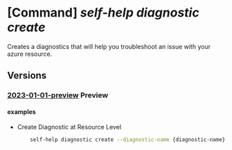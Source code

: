 # [Command] _self-help diagnostic create_

Creates a diagnostics that will help you troubleshoot an issue with your azure resource.

## Versions

### [2023-01-01-preview](/Resources/mgmt-plane/L3tzY29wZX0vcHJvdmlkZXJzL21pY3Jvc29mdC5oZWxwL2RpYWdub3N0aWNzL3t9/2023-01-01-preview.xml) **Preview**

<!-- mgmt-plane /{scope}/providers/microsoft.help/diagnostics/{} 2023-01-01-preview -->

#### examples

- Create Diagnostic at Resource Level
    ```bash
        self-help diagnostic create --diagnostic-name {diagnostic-name}  --insights [{solutionId:Demo2InsightV2}] --scope {scope}
    ```
